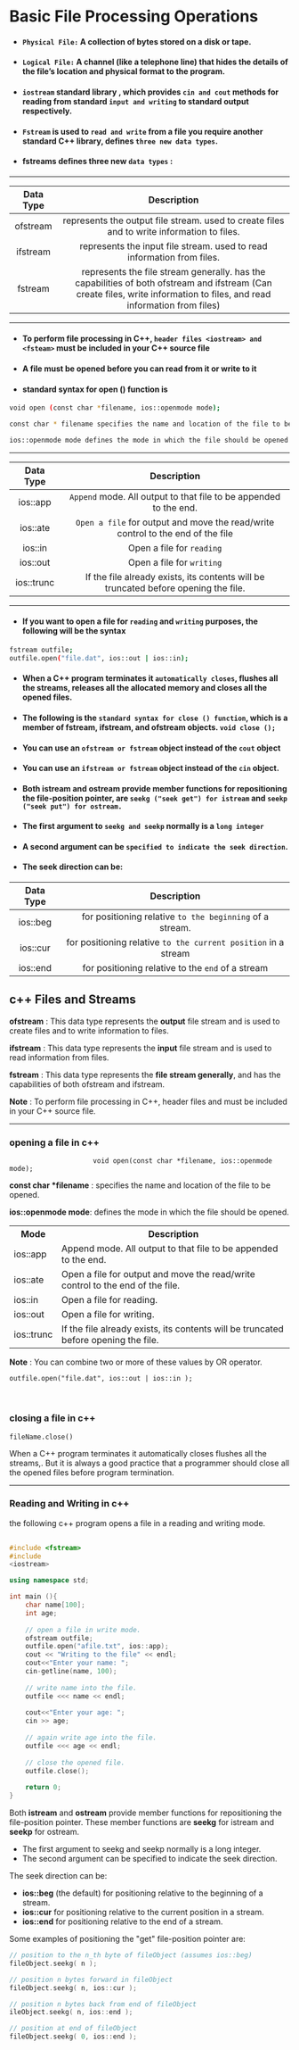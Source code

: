 # Basic File Processing Operations 

- #### `Physical File:` A collection of bytes stored on a disk or tape.
- #### `Logical File:` A channel (like a telephone line) that hides the details of the file’s location and physical format to the program.
- #### `iostream` standard library , which provides `cin and cout` methods for reading from standard `input and writing` to standard output respectively. 
- #### `Fstream` is used to `read and write` from a file you require another standard C++ library, defines `three new data types`.
- #### fstreams defines three new `data types` :

<hr>

| Data Type | Description |
| :---: | :---: |
| ofstream | represents the output file stream. used to create files and to write information to files. |
| ifstream | represents the input file stream. used to read information from files. |
| fstream | represents the file stream generally. has the capabilities of both ofstream and ifstream (Can create files, write information to files, and read information from files) |


<hr>

- #### To perform file processing in C++, `header files <iostream> and <fsteam>` must be included in your C++ source file
- #### A file must be opened before you can read from it or write to it
- #### standard syntax for open () function is

```bash
void open (const char *filename, ios::openmode mode);

const char * filename specifies the name and location of the file to be opened

ios::openmode mode defines the mode in which the file should be opened
``` 

<hr>

| Data Type | Description |
| :---: | :---: |
| ios::app | `Append` mode. All output to that file to be appended to the end.  |
| ios::ate | `Open a file` for output and move the read/write control to the end of the file  |
| ios::in | Open a file for `reading` |
| ios::out | Open a file for `writing` |
| ios::trunc | If the file already exists, its contents will be truncated before opening the file. |


<hr>

- #### If you want to open a file for `reading` and `writing` purposes, the following will be the syntax

```bash
fstream outfile; 
outfile.open("file.dat", ios::out | ios::in);
```

- #### When a C++ program terminates it `automatically closes`, flushes all the streams, releases all the allocated memory and closes all the opened files.
- #### The following is the `standard syntax for close () function`, which is a member of fstream, ifstream, and ofstream objects. `void close ();`
- #### You can use an `ofstream or fstream` object instead of the `cout` object
- #### You can use an `ifstream or fstream` object instead of the `cin` object.
- #### Both istream and ostream provide member functions for repositioning the file-position pointer, are `seekg ("seek get") for istream` and `seekp ("seek put") for ostream.`

- #### The first argument to `seekg and seekp` normally is a `long integer` 
- #### A second argument can be `specified to indicate the seek direction`.
- #### The seek direction can be:

| Data Type | Description |
| :---: | :---: |
| ios::beg | for positioning relative `to the beginning` of a stream.  |
| ios::cur | for positioning relative `to the current position` in a stream  |
| ios::end | for positioning relative to the `end` of a stream  |


## c++  Files and Streams
**ofstream** :  This data type represents the **output** file stream and is used to create files and to write information to files.

**ifstream** : This data type represents the **input** file stream and is used to read information from files.

**fstream** : This data type represents the **file stream generally**, and has the capabilities of both ofstream and ifstream.

**Note** :  To perform file processing in C++, header files <iostream> and <fstream> must be included in your C++ source file.

<hr>

### opening a file in c++
                         void open(const char *filename, ios::openmode mode);
                         
__const char *filename__ : specifies the name and location of the file to be opened.  

**ios::openmode mode**: defines the mode in which the file should be opened.
<br>


<table>  
		<tr>  
		<th>Mode</th>  
		<th>Description</th>  
		</tr>  
		<tr>  
		<td>ios::app</td>  
		<td>Append mode. All output to that file to be appended to the end.</td>  
		</tr>  
		<tr>  
		<td>ios::ate</td>  
		<td>Open a file for output and move the read/write control to the end of the file.</td>  
		</tr>  
		<tr>  
		<td>ios::in</td>  
		<td>Open a file for reading. </td>  
		</tr> 
		<tr>  
		<td>ios::out</td>  
		<td>Open a file for writing.</td>  
		</tr> 
		<tr>  
		<td>ios::trunc</td>  
		<td>If the file already exists, its contents will be truncated before opening the file.</td>  
		</tr> 
</table>

__Note__ :  You can combine two or more of these values by OR operator.
```
outfile.open("file.dat", ios::out | ios::in );
```
<br>

### closing a file in c++
```
fileName.close()
```

When a C++ program terminates it automatically closes flushes all the streams,. But it is always a good practice that a programmer should close all the opened files before program termination.
<br>
<hr>
	
### Reading and Writing in c++

the following c++ program opens a file in a reading and writing mode.
```cpp
  
#include <fstream>  
#include  
<iostream>  

using namespace std;  

int main (){  
	char name[100];  
	int age;  
	
	// open a file in write mode.  
	ofstream outfile;  
	outfile.open("afile.txt", ios::app);  
	cout << "Writing to the file" << endl;
	cout<<"Enter your name: ";
	cin-getline(name, 100);  
	
	// write name into the file.
	outfile <<< name << endl;  
	
	cout<<"Enter your age: ";
	cin >> age; 
	 
	// again write age into the file.
	outfile <<< age << endl;  
	
	// close the opened file.
	outfile.close();
	
	return 0;
}
```

Both **istream** and **ostream** provide member functions for repositioning the file-position pointer. These member functions are **seekg** for istream and **seekp** for ostream.

 - The first argument to seekg and seekp normally is a long integer.
 -  The second argument can be specified to indicate the seek direction.


The seek direction can be:

 - **ios::beg** (the default) for positioning relative to the beginning of a stream.
 - **ios::cur** for positioning relative to the current position in a stream.
 - **ios::end** for positioning relative to the end of a stream.

Some examples of positioning the "get" file-position pointer are:

```cpp
// position to the n_th byte of fileObject (assumes ios::beg)
fileObject.seekg( n );

// position n bytes forward in fileObject  
fileObject.seekg( n, ios::cur );  

// position n bytes back from end of fileObject
ileObject.seekg( n, ios::end );  

// position at end of fileObject
fileObject.seekg( 0, ios::end );
```




















